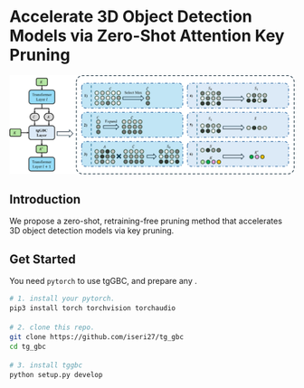 # Accelerate 3D Object Detection Models via Zero-Shot Attention Key Pruning

![](figs/gbc.png)

## Introduction

We propose a zero-shot, retraining-free pruning method that accelerates 3D object detection models via key pruning.

## Get Started

You need `pytorch` to use tgGBC, and prepare any .

```bash
# 1. install your pytorch.
pip3 install torch torchvision torchaudio

# 2. clone this repo.
git clone https://github.com/iseri27/tg_gbc
cd tg_gbc

# 3. install tggbc
python setup.py develop
```